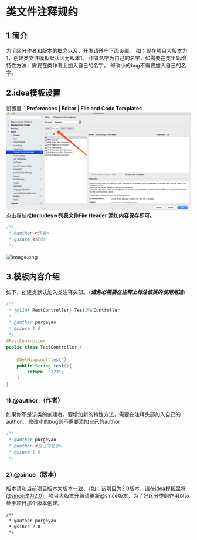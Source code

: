 # 类文件注释规约

## 1.简介
为了区分作者和版本的概念以及，开发请遵守下面设置。
如：现在项目大版本为1，创建类文件模板默认因为版本1。
作者名字为自己的名字，如需要在类里新增特性方法，需要在类作者上加入自己的名字。
修改小的bug不需要加入自己的名字。
## 2.idea模板设置
设置里：**Preferences | Editor | File and Code Templates**
![image.png](https://github.com/purgeyao/purgeyao.github.io/blob/master/img/blog/2019-08-12/FileAndCodeTemplates.png?raw=true)
点击导航栏**Includes->列表文件File Header**
**添加内容保存即可。**
```java
/**
 * @author <作者>
 * @since <版本>
 */
```
![image.png](https://github.com/purgeyao/purgeyao.github.io/blob/master/img/blog/2019-08-12/FileAndCodeTemplates.png1?raw=true)
## 3.模板内容介绍
如下，创建类默认加入类注释头部。（**_请务必需要在注释上标注该类的使用用途_**）
```java
/**
 * {@link RestController} Test测试Controller
 *
 * @author purgeyao
 * @since 1.0
 */
@RestController
public class TestController {

    @GetMapping("test")
    public String test(){
        return  "123";
    }
}
```

### 1).@author （作者）
如果你不是该类的创建者，要增加新的特性方法，需要在注释头部加入自己的author。
修改小的bug则不需要添加自己的author

```java
/**
 * @author purgeyao
 * @author <自己的名字>
 * @since 1.0
 */
```
### 2).@since（版本）
版本请和当前项目版本大版本一致。（如：该项目为2.0版本，请在idea模板里将@since改为2.0）
项目大版本升级请更新@since版本，为了好区分类的作用以及处于项目那个版本创建。
```
/**
 * @author purgeyao
 * @since 2.0
 */
```

